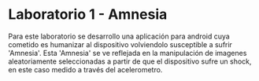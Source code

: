 Laboratorio 1 -  Amnesia	
=======================

Para este laboratorio se desarrollo una aplicación para android cuya cometido es humanizar al dispositivo volviendolo susceptible a sufrir 'Amnesia'.
Esta 'Amnesia' se ve reflejada en la manipulación de imagenes aleatoriamente seleccionadas a partir de que el dispositivo sufre un shock, en este
caso medido a través del acelerometro.  

